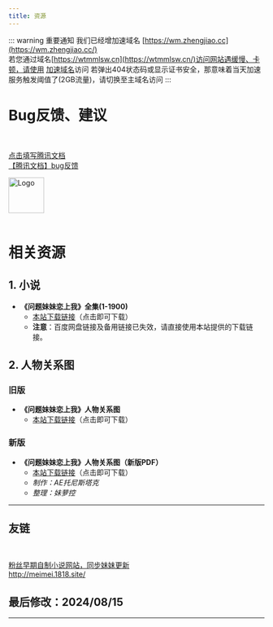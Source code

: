 ```yaml
---
title: 资源
---
```


::: warning 重要通知
我们已经增加速域名 [https://wm.zhengjiao.cc](https://wm.zhengjiao.cc/)<br>
若您通过域名[https://wtmmlsw.cn](https://wtmmlsw.cn/)访问网站遇缓慢、卡顿，请使用 [加速域名](https://wm.zhengjiao.cc/)访问
若弹出404状态码或显示证书安全，那意味着当天加速服务触发阈值了(2GB流量)，请切换至主域名访问
:::

# Bug反馈、建议

<br>
<div class="linkcard">
  <a href="https://docs.qq.com/sheet/DRVN0U3hreEthbEp3?tab=BB08J2" target="_blank">
    <p class="description">点击填写腾讯文档<br><span>【腾讯文档】bug反馈</span></p>
    <div class="logo">
        <img alt="Logo" width="70px" height="70px" src="https://vitepress.yiov.top/logo.png" />
    </div>
  </a>
</div>
<br>



# 相关资源

## 1. 小说

- **《问题妹妹恋上我》全集(1-1900)**
  - [本站下载链接](/resources/问题妹妹恋上我1-1900(精校附加PS).zip)（点击即可下载）
  - **注意**：百度网盘链接及备用链接已失效，请直接使用本站提供的下载链接。

## 2. 人物关系图

### 旧版
- **《问题妹妹恋上我》人物关系图**
  - [本站下载链接](/resources/《问题妹妹恋上我》人物关系图(第一版).zip)（点击即可下载）

### 新版
- **《问题妹妹恋上我》人物关系图（新版PDF）**
  - [本站下载链接](/resources/《问题妹妹恋上我》人物关系图(新版).zip)（点击即可下载）
   - *制作：AE托尼斯塔克*
   - *整理：妹萝控*

<hr>

## 友链
<br/>

<div class="linkcard">
  <a href="http://meimei.1818.site/" target="_blank">
    <p class="description">粉丝早期自制小说网站，同步妹妹更新<br><span>http://meimei.1818.site/</span></p>
    <div class="logo">
        <!-- <img alt="Logo" width="70px" height="70px" src="https://vitepress.yiov.top/logo.png" /> -->
    </div>
  </a>
</div>

## 最后修改：2024/08/15
---